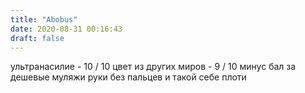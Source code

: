 ```yaml
---
title: "Abobus"
date: 2020-08-31 00:16:43
draft: false
---
```


ультранасилие - 10 / 10
цвет из других миров - 9 / 10 минус бал за дешевые муляжи руки без пальцев и такой себе плоти
